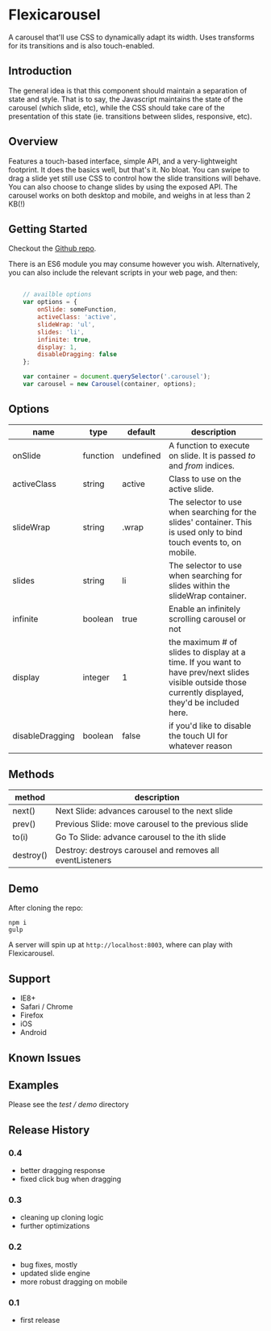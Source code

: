 # Flexicarousel

A carousel that'll use CSS to dynamically adapt its width. Uses transforms for its transitions and is also touch-enabled.

## Introduction

The general idea is that this component should maintain a separation of state and style. That is to say, the Javascript maintains the state of the carousel (which slide, etc), while the CSS should take care of the presentation of this state (ie. transitions between slides, responsive, etc).

## Overview

Features a touch-based interface, simple API, and a very-lightweight footprint. It does the basics well, but that's it. No bloat.
You can swipe to drag a slide yet still use CSS to control how the slide transitions will behave. You can also choose to change slides by
using the exposed API. The carousel works on both desktop and mobile, and weighs in at less than 2 KB(!)

## Getting Started
Checkout the [Github repo][github].

[github]: https://github.com/apathetic/flexicarousel

There is an ES6 module you may consume however you wish. Alternatively, you can also include the relevant scripts in your web page, and then:

```javascript

	// availble options
	var options = {
		onSlide: someFunction,
		activeClass: 'active',
		slideWrap: 'ul',
		slides: 'li',
		infinite: true,
		display: 1,
		disableDragging: false
	};

	var container = document.querySelector('.carousel');
	var carousel = new Carousel(container, options);

```


## Options

| name			| type		| default	| description |
| ------------- | --------- | --------- | ----------- |
| onSlide		| function	| undefined	| A function to execute on slide. It is passed _to_ and _from_ indices. |
| activeClass 	| string	| active	| Class to use on the active slide. |
| slideWrap		| string	| .wrap		| The selector to use when searching for the slides' container. This is used only to bind touch events to, on mobile. |
| slides		| string	| li		| The selector to use when searching for slides within the slideWrap container. |
| infinite		| boolean	| true		| Enable an infinitely scrolling carousel or not |
| display		| integer	| 1			| the maximum # of slides to display at a time. If you want to have prev/next slides visible outside those currently displayed, they'd be included here. |
| disableDragging |	boolean	| false		| if you'd like to disable the touch UI for whatever reason |

## Methods

| method | description |
| ------ | ----------- |
| next() | Next Slide: advances carousel to the next slide |
| prev() | Previous Slide: move carousel to the previous slide |
| to(i)	 | Go To Slide: advance carousel to the ith slide |
| destroy() | Destroy: destroys carousel and removes all eventListeners |

## Demo

After cloning the repo:
```
npm i
gulp
```

A server will spin up at ```http://localhost:8003```, where can play with Flexicarousel.

## Support
* IE8+
* Safari / Chrome
* Firefox
* iOS
* Android

## Known Issues

## Examples

Please see the _test / demo_ directory

## Release History

### 0.4
* better dragging response
* fixed click bug when dragging

### 0.3
* cleaning up cloning logic
* further optimizations

### 0.2
* bug fixes, mostly
* updated slide engine
* more robust dragging on mobile

### 0.1
* first release
